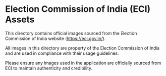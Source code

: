 # Election Commission of India (ECI) Assets

This directory contains official images sourced from the Election Commission of India website (https://eci.gov.in/).

All images in this directory are property of the Election Commission of India and are used in compliance with their usage guidelines.

Please ensure any images used in the application are officially sourced from ECI to maintain authenticity and credibility.
